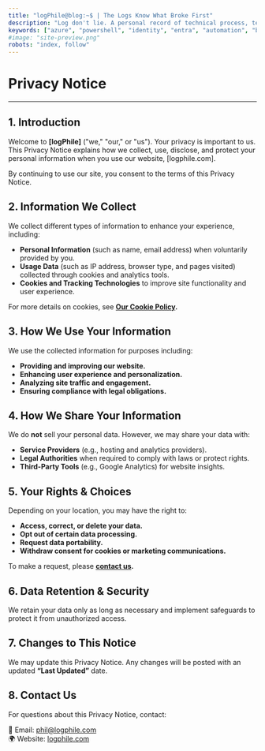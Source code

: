 ```yaml
---
title: "logPhile@blog:~$ | The Logs Know What Broke First"
description: "Log don't lie. A personal record of technical process, terminal lessons, and the art of keeping things working."
keywords: ["azure", "powershell", "identity", "entra", "automation", "blog"]
#image: "site-preview.png"
robots: "index, follow"
---
```

<h1 class="mt-2 mb-2 text-4xl font-extrabold text-neutral-900 dark:text-neutral">Privacy Notice</h1>
<hr class="mt-3 mb-6 border-neutral-700 dark:border-neutral-600 thicc">

## 1. Introduction
Welcome to **[logPhile]** ("we," "our," or "us"). Your privacy is important to us. This Privacy Notice explains how we collect, use, disclose, and protect your personal information when you use our website, [logphile.com].

By continuing to use our site, you consent to the terms of this Privacy Notice.

## 2. Information We Collect
We collect different types of information to enhance your experience, including:

- **Personal Information** (such as name, email address) when voluntarily provided by you.
- **Usage Data** (such as IP address, browser type, and pages visited) collected through cookies and analytics tools.
- **Cookies and Tracking Technologies** to improve site functionality and user experience.

For more details on cookies, see **[Our Cookie Policy](/cookie-policy).**

## 3. How We Use Your Information
We use the collected information for purposes including:

-  **Providing and improving our website.**
-  **Enhancing user experience and personalization.**
-  **Analyzing site traffic and engagement.**
-  **Ensuring compliance with legal obligations.**

## 4. How We Share Your Information
We do **not** sell your personal data. However, we may share your data with:

- **Service Providers** (e.g., hosting and analytics providers).
- **Legal Authorities** when required to comply with laws or protect rights.
- **Third-Party Tools** (e.g., Google Analytics) for website insights.

## 5. Your Rights & Choices
Depending on your location, you may have the right to:

- **Access, correct, or delete your data.**
- **Opt out of certain data processing.**
- **Request data portability.**
- **Withdraw consent for cookies or marketing communications.**

To make a request, please **[contact us](/contact).**

## 6. Data Retention & Security
We retain your data only as long as necessary and implement safeguards to protect it from unauthorized access.

## 7. Changes to This Notice
We may update this Privacy Notice. Any changes will be posted with an updated **“Last Updated”** date.

## 8. Contact Us
For questions about this Privacy Notice, contact:

<div class="privacy-contact">
📩 Email: <a href="mailto:phil@logphile.com">phil@logphile.com</a>  
<br>  
🌍 Website: <a href="https://logphile.com" target="_blank">logphile.com</a></div>
